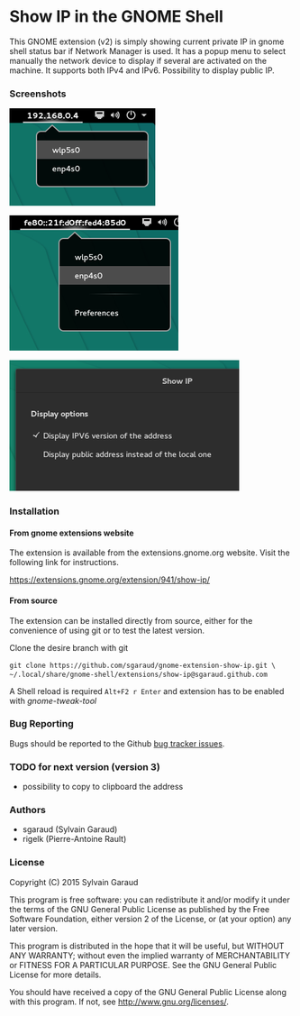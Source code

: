 # Show IP in the GNOME Shell

This GNOME extension (v2) is simply showing current private IP in
gnome shell status bar if Network Manager is used.  It has a popup
menu to select manually the network device to display if several are
activated on the machine. It supports both IPv4 and IPv6. Possibility to 
display public IP.

### Screenshots

![show ip extension on gnome shell, ipv4](show_ipv4_screenshot.png?raw=true
 "Show IPv4 gnome extension")

![show ip extension on gnome shell, ipv6 compatible](show_ipv6_screenshot.png?raw=true
 "Show IPv6 gnome extension")

![show ip extension preference menu](show_ip_pref_menu_screenshot.png?raw=true
 "Show IP pref menu gnome extension")

### Installation

#### From gnome extensions website

The extension is available from the
extensions.gnome.org website. Visit the following link for
instructions.

https://extensions.gnome.org/extension/941/show-ip/

#### From source

The extension can be installed directly from source,
either for the convenience of using git or to test the latest version.

Clone the desire branch with git

    git clone https://github.com/sgaraud/gnome-extension-show-ip.git \
    ~/.local/share/gnome-shell/extensions/show-ip@sgaraud.github.com


A Shell reload is required <code>Alt+F2 r Enter</code> and extension
has to be enabled with *gnome-tweak-tool*

### Bug Reporting

Bugs should be reported to the Github [bug tracker
issues](https://github.com/sgaraud/gnome-extension-show-ip/issues).

### TODO for next version (version 3)
  * possibility to copy to clipboard the address

### Authors

  * sgaraud (Sylvain Garaud)
  * rigelk (Pierre-Antoine Rault)

### License

Copyright (C) 2015 Sylvain Garaud

This program is free software: you can redistribute it and/or modify it under the terms of the GNU General Public License as published by the Free Software Foundation, either version 2 of the License, or (at your option) any later version.

This program is distributed in the hope that it will be useful, but WITHOUT ANY WARRANTY; without even the implied warranty of MERCHANTABILITY or FITNESS FOR A PARTICULAR PURPOSE. See the GNU General Public License for more details.

You should have received a copy of the GNU General Public License along with this program. If not, see http://www.gnu.org/licenses/.
